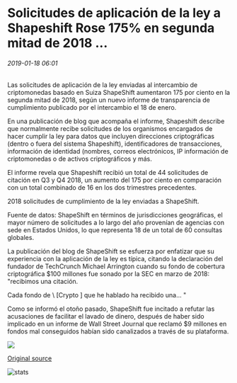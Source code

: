 # Solicitudes de aplicación de la ley a Shapeshift Rose 175% en segunda mitad de 2018 ...

###### 2019-01-18 06:01

Las solicitudes de aplicación de la ley enviadas al intercambio de criptomonedas basado en Suiza ShapeShift aumentaron 175 por ciento en la segunda mitad de 2018, según un nuevo informe de transparencia de cumplimiento publicado por el intercambio el 18 de enero.

En una publicación de blog que acompaña el informe, Shapeshift describe que normalmente recibe solicitudes de los organismos encargados de hacer cumplir la ley para datos que incluyen direcciones criptográficas (dentro o fuera del sistema Shapeshift), identificadores de transacciones, información de identidad (nombres, correos electrónicos, IP información de criptomonedas o de activos criptográficos y más.

El informe revela que Shapeshift recibió un total de 44 solicitudes de citación en Q3 y Q4 2018, un aumento del 175 por ciento en comparación con un total combinado de 16 en los dos trimestres precedentes.

2018 solicitudes de cumplimiento de la ley enviadas a ShapeShift.

Fuente de datos: ShapeShift en términos de jurisdicciones geográficas, el mayor número de solicitudes a lo largo del año provenían de agencias con sede en Estados Unidos, lo que representa 18 de un total de 60 consultas globales.

La publicación del blog de ShapeShift se esfuerza por enfatizar que su experiencia con la aplicación de la ley es típica, citando la declaración del fundador de TechCrunch Michael Arrington cuando su fondo de cobertura criptográfica $100 millones fue sonado por la SEC en marzo de 2018: "recibimos una citación.

Cada fondo de \ [Crypto \] que he hablado ha recibido una... "

Como se informó el otoño pasado, ShapeShift fue incitado a refutar las acusaciones de facilitar el lavado de dinero, después de haber sido implicado en un informe de Wall Street Journal que reclamó $9 millones en fondos mal conseguidos habían sido canalizados a través de su plataforma.

![](https://s3.cointelegraph.com/storage/uploads/view/13618cc85df7f2c31a9b56258e794125.png)

[Original source](https://cointelegraph.com/news/law-enforcement-requests-to-shapeshift-rose-175-in-second-half-of-2018)

![stats](https://c.statcounter.com/11760860/0/a89fa40b/1/ "stats")
